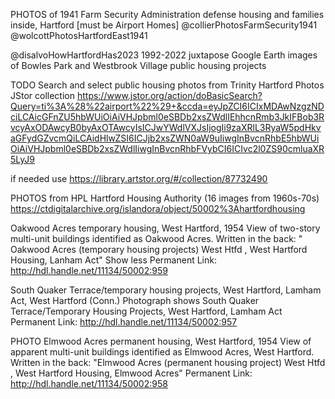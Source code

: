 PHOTOS of 1941 Farm Security Administration defense housing and families inside, Hartford [must be Airport Homes]
@collierPhotosFarmSecurity1941
@wolcottPhotosHartfordEast1941

@disalvoHowHartfordHas2023 1992-2022 juxtapose Google Earth images of Bowles Park and Westbrook Village public housing projects

TODO Search and select public housing photos from Trinity Hartford Photos JStor collection
https://www.jstor.org/action/doBasicSearch?Query=ti%3A%28%22airport%22%29+&ccda=eyJpZCI6ICIxMDAwNzgzNDciLCAicGFnZU5hbWUiOiAiVHJpbml0eSBDb2xsZWdlIEhhcnRmb3JkIFBob3RvcyAxODAwcyB0byAxOTAwcyIsICJwYWdlVXJsIjogIi9zaXRlL3RyaW5pdHkvaGFydGZvcmQiLCAidHlwZSI6ICJjb2xsZWN0aW9uIiwgInBvcnRhbE5hbWUiOiAiVHJpbml0eSBDb2xsZWdlIiwgInBvcnRhbFVybCI6ICIvc2l0ZS90cmluaXR5LyJ9

if needed use https://library.artstor.org/#/collection/87732490

PHOTOS from HPL Hartford Housing Authority (16 images from 1960s-70s)
https://ctdigitalarchive.org/islandora/object/50002%3Ahartfordhousing

Oakwood Acres temporary housing, West Hartford, 1954
View of two-story multi-unit buildings identified as Oakwood Acres. Written in the back: " Oakwood Acres (temporary housing projects) West Htfd , West Hartford Housing, Lanham Act" Show less
Permanent Link: http://hdl.handle.net/11134/50002:959

South Quaker Terrace/temporary housing projects, West Hartford, Lamham Act, West Hartford (Conn.)
Photograph shows South Quaker Terrace/Temporary Housing Projects, West Hartford, Lamham Act
Permanent Link: http://hdl.handle.net/11134/50002:957

PHOTO Elmwood Acres permanent housing, West Hartford, 1954
View of apparent multi-unit buildings identified as Elmwood Acres, West Hartford. Written in the back: "Elmwood Acres (permanent housing project) West Htfd , West Hartford Housing, Elmwood Acres" Permanent Link: http://hdl.handle.net/11134/50002:958
